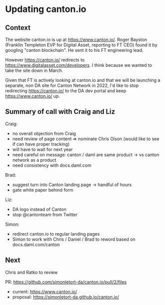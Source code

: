 # Updating canton.io

## Context

The website canton.io is up at https://www.canton.io/.
Roger Bayston (Franklin Templeton EVP for Digital Asset, reporting to FT CEO) found it by googling "canton blockchain". He sent it to his FT engineering lead.

However https://canton.io/ redirects to https://www.digitalasset.com/developers. I think because we wanted to take the site down in March.

Given that FT is actively looking at canton.io and that we will be launching a separate, non DA site for Canton Network in 2022, I'd like to stop redirecting https://canton.io/ to the DA dev portal and keep https://www.canton.io/ up.

## Summary of call with Craig and Liz

Craig:
- no overall objection from Craig
- need review of page content => nominate Chris Olson (would like to see if can have proper tracking)
- will have to wait for next year
- need careful on message: canton / daml are same product -> vs canton network as a product
- need consistency with docs.daml.com

Brad:
- suggest turn into Canton landing page -> handful of hours
- gate white paper behind form

Liz:
- DA logo instead of Canton
- stop @cantonteam from Twitter

Simon:
- redirect canton.io to regular landing pages
- Simon to work with Chris / Daniel / Brad to reword based on docs.daml.com/canton

## Next
Chris and Ratko to review

PR: https://github.com/simonletort-da/canton.io/pull/2/files
- current: https://www.canton.io/
- proposal: https://simonletort-da.github.io/canton.io/
